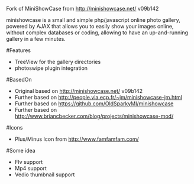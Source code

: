 Fork of MiniShowCase from http://minishowcase.net/ v09b142

minishowcase is a small and simple php/javascript online photo gallery, 
powered by AJAX that allows you to easily show your images online,
without complex databases or coding, allowing to have an up-and-running
gallery in a few minutes.

#Features
 * TreeView for the gallery directories
 * photoswipe plugin integration
 
#BasedOn
 * Original based on http://minishowcase.net/ v09b142
 * Further based on http://people.via.ecp.fr/~jm/minishowcase-jm.html
 * Further based on https://github.com/OldSparkyMI/minishowcase
 * Further based on http://www.briancbecker.com/blog/projects/minishowcase-mod/ 

#Icons
 * Plus/Minus Icon from http://www.famfamfam.com/
 
#Some idea
 * Flv support
 * Mp4 support
 * Vedio thumbnail support